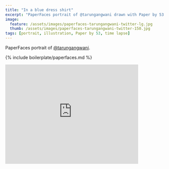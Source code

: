 ```yaml
---
title: "In a blue dress shirt"
excerpt: "PaperFaces portrait of @tarungangwani drawn with Paper by 53 on an iPad."
image: 
  feature: /assets/images/paperfaces-tarungangwani-twitter-lg.jpg
  thumb: /assets/images/paperfaces-tarungangwani-twitter-150.jpg
tags: [portrait, illustration, Paper by 53, time lapse]
---
```


PaperFaces portrait of [@tarungangwani](http://twitter.com/tarungangwani).

{% include boilerplate/paperfaces.md %}

<iframe width="420" height="315" src="https://www.youtube.com/embed/1Q6fjg5G_GA" frameborder="0"> </iframe>
